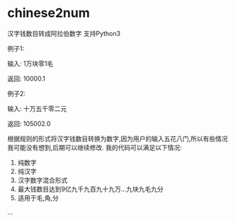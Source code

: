 # chinese2num
汉字钱数目转成阿拉伯数字
支持Python3

例子1:

输入: 1万块零1毛

返回: 10000.1

例子2:

输入: 十万五千零二元

返回: 105002.0

根据规则的形式将汉字钱数目转换为数字,因为用户的输入五花八门,所以有些情况我可能没有想到,后期可以继续修改.
我的代码可以满足以下情况:
1. 纯数字
2. 纯汉字
3. 汉字数字混合形式
4. 最大钱数目达到9亿九千九百九十九万...九块九毛九分
5. 适用于毛,角,分

...
